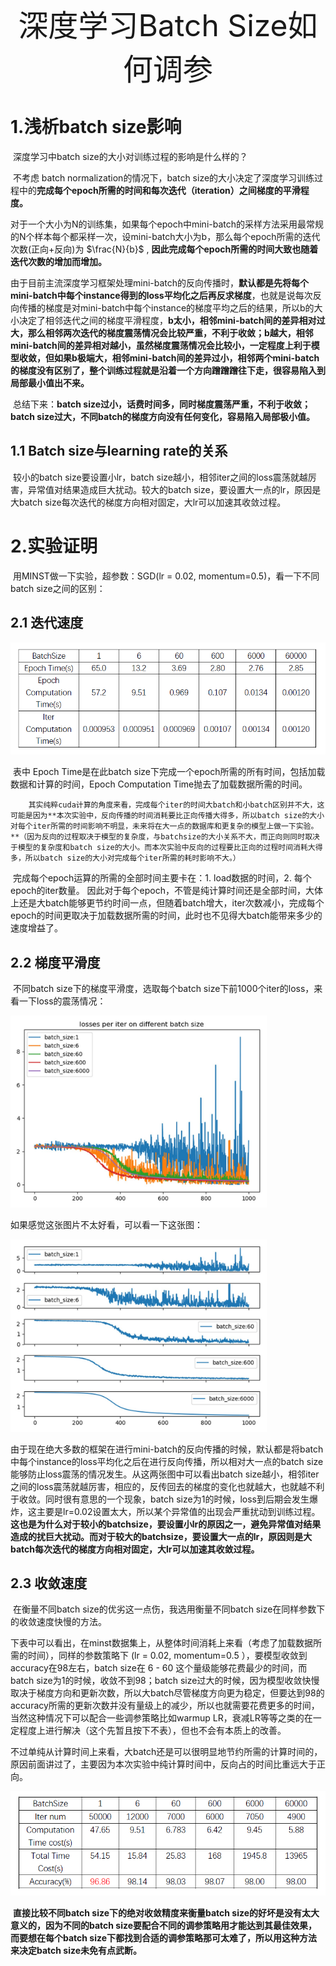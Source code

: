 <center><font size='40'>深度学习Batch Size如何调参</font></center>

# 1.浅析batch size影响

​		深度学习中batch size的大小对训练过程的影响是什么样的？

​		不考虑 batch normalization的情况下，batch size的大小决定了深度学习训练过程中的**完成每个epoch所需的时间和每次迭代（iteration）之间梯度的平滑程度。**

​		对于一个大小为N的训练集，如果每个epoch中mini-batch的采样方法采用最常规的N个样本每个都采样一次，设mini-batch大小为b，那么每个epoch所需的迭代次数(正向+反向)为 $\frac{N}{b}$ , **因此完成每个epoch所需的时间大致也随着迭代次数的增加而增加。**

​		由于目前主流深度学习框架处理mini-batch的反向传播时，**默认都是先将每个mini-batch中每个instance得到的loss平均化之后再反求梯度**，也就是说每次反向传播的梯度是对mini-batch中每个instance的梯度平均之后的结果，所以b的大小决定了相邻迭代之间的梯度平滑程度，**b太小，相邻mini-batch间的差异相对过大，那么相邻两次迭代的梯度震荡情况会比较严重，不利于收敛；b越大，相邻mini-batch间的差异相对越小，虽然梯度震荡情况会比较小，一定程度上利于模型收敛，但如果b极端大，相邻mini-batch间的差异过小，相邻两个mini-batch的梯度没有区别了，整个训练过程就是沿着一个方向蹭蹭蹭往下走，很容易陷入到局部最小值出不来。**

​		总结下来：**batch size过小，话费时间多，同时梯度震荡严重，不利于收敛；batch size过大，不同batch的梯度方向没有任何变化，容易陷入局部极小值。**

## 1.1 Batch size与learning rate的关系

​		较小的batch size要设置小lr，batch size越小，相邻iter之间的loss震荡就越厉害，异常值对结果造成巨大扰动。较大的batch size，要设置大一点的lr，原因是大batch size每次迭代的梯度方向相对固定，大lr可以加速其收敛过程。

# 2.实验证明

​		用MINST做一下实验，超参数：SGD(lr = 0.02, momentum=0.5)，看一下不同batch size之间的区别：

## 2.1 迭代速度

![batch_size-迭代速度](../image/tuning_paraneter/batch_size-迭代速度.png)

​		表中 Epoch Time是在此batch size下完成一个epoch所需的所有时间，包括加载数据和计算的时间，Epoch Computation Time抛去了加载数据所需的时间。

 		其实纯粹cuda计算的角度来看，完成每个iter的时间大batch和小batch区别并不大，这可能是因为**本次实验中，反向传播的时间消耗要比正向传播大得多，所以batch size的大小对每个iter所需的时间影响不明显，未来将在大一点的数据库和更复杂的模型上做一下实验。**（因为反向的过程取决于模型的复杂度，与batchsize的大小关系不大，而正向则同时取决于模型的复杂度和batch size的大小。而本次实验中反向的过程要比正向的过程时间消耗大得多，所以batch size的大小对完成每个iter所需的耗时影响不大。）

​		完成每个epoch运算的所需的全部时间主要卡在：1. load数据的时间，2. 每个epoch的iter数量。 因此对于每个epoch，不管是纯计算时间还是全部时间，大体上还是大batch能够更节约时间一点，但随着batch增大，iter次数减小，完成每个epoch的时间更取决于加载数据所需的时间，此时也不见得大batch能带来多少的速度增益了。

## 2.2 梯度平滑度

​	不同batch size下的梯度平滑度，选取每个batch size下前1000个iter的loss，来看一下loss的震荡情况：

<img src="../image/tuning_paraneter/batch_size-梯度平滑度1.jpg" alt="batch_size-梯度平滑度1" style="zoom:40%;" />

如果感觉这张图片不太好看，可以看一下这张图：

<img src="../image/tuning_paraneter/batch_size-梯度平滑度2.jpg" alt="batch_size-梯度平滑度2" style="zoom:40%;" />

​		由于现在绝大多数的框架在进行mini-batch的反向传播的时候，默认都是将batch中每个instance的loss平均化之后在进行反向传播，所以相对大一点的batch size能够防止loss震荡的情况发生。从这两张图中可以看出batch size越小，相邻iter之间的loss震荡就越厉害，相应的，反传回去的梯度的变化也就越大，也就越不利于收敛。同时很有意思的一个现象，batch size为1的时候，loss到后期会发生爆炸，这主要是lr=0.02设置太大，所以某个异常值的出现会严重扰动到训练过程。**这也是为什么对于较小的batchsize，要设置小lr的原因之一，避免异常值对结果造成的扰巨大扰动。而对于较大的batchsize，要设置大一点的lr，原因则是大batch每次迭代的梯度方向相对固定，大lr可以加速其收敛过程。**

## 2.3 收敛速度

​		在衡量不同batch size的优劣这一点伤，我选用衡量不同batch size在同样参数下的收敛速度快慢的方法。

​		下表中可以看出，在minst数据集上，从整体时间消耗上来看（考虑了加载数据所需的时间），同样的参数策略下 (lr = 0.02, momentum=0.5 ），要模型收敛到accuracy在98左右，batch size在 6 - 60 这个量级能够花费最少的时间，而batch size为1的时候，收敛不到98；batch size过大的时候，因为模型收敛快慢取决于梯度方向和更新次数，所以大batch尽管梯度方向更为稳定，但要达到98的accuracy所需的更新次数并没有量级上的减少，所以也就需要花费更多的时间，当然这种情况下可以配合一些调参策略比如warmup LR，衰减LR等等之类的在一定程度上进行解决（这个先暂且按下不表），但也不会有本质上的改善。

​		不过单纯从计算时间上来看，大batch还是可以很明显地节约所需的计算时间的，原因前面讲过了，主要因为本次实验中纯计算时间中，反向占的时间比重远大于正向。

![batch_size-收敛速度](../image/tuning_paraneter/batch_size-收敛速度.png)

​		**直接比较不同batch size下的绝对收敛精度来衡量batch size的好坏是没有太大意义的，因为不同的batch size要配合不同的调参策略用才能达到其最佳效果，而要想在每个batch size下都找到合适的调参策略那可太难了，所以用这种方法来决定batch size未免有点武断。**





















































































